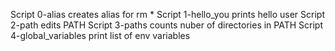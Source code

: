 Script 0-alias creates alias for rm *
Script 1-hello_you prints hello user
Script 2-path edits PATH
Script 3-paths counts nuber of directories in PATH
Script 4-global_variables print list of env variables
